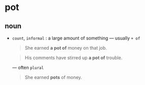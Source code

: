 # pot

## noun
- `count`, `informal` : a large amount of something — usually `+ of`
  > She earned __a pot of__ money on that job.

  > His comments have stirred up __a pot of__ trouble.
  
  — often `plural`
    > She earned __pots__ of money.
